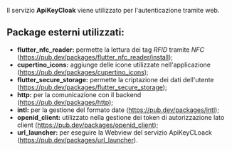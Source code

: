 Il servizio **ApiKeyCloak** viene utilizzato per l'autenticazione tramite web.<br>

## Package esterni utilizzati:

- **flutter_nfc_reader:** permette la lettura dei tag *RFID* tramite *NFC* (<https://pub.dev/packages/flutter_nfc_reader/install>);
- **cupertino_icons:** aggiunge delle icone utilizzate nell'applicazione (<https://pub.dev/packages/cupertino_icons>);
- **flutter_secure_storage:** permette la criptazione dei dati dell'utente (<https://pub.dev/packages/flutter_secure_storage>);
- **http:** per la comunicazione con il backend (<https://pub.dev/packages/http>); 
- **intl:** per la gestione del formato date (<https://pub.dev/packages/intl>);
- **openid_client:** utilizzato nella gestione dei token di autorizzazione lato client (<https://pub.dev/packages/openid_client>);
- **url_launcher:** per eseguire la Webview del servizio ApiKeyCLoack (<https://pub.dev/packages/url_launcher>).

  